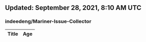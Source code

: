 ## Updated: September 28, 2021, 8:10 AM UTC


### indeedeng/Mariner-Issue-Collector
|**Title**|**Age**|
|:----|:----|
